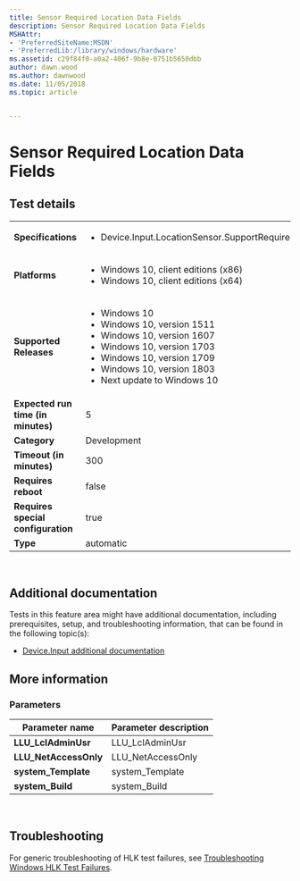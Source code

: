 ```yaml
---
title: Sensor Required Location Data Fields
description: Sensor Required Location Data Fields
MSHAttr:
- 'PreferredSiteName:MSDN'
- 'PreferredLib:/library/windows/hardware'
ms.assetid: c29f84f0-a0a2-406f-9b8e-0751b5650dbb
author: dawn.wood
ms.author: dawnwood
ms.date: 11/05/2018
ms.topic: article


---
```


# <span id="p_hlk_test.956309eb-1a8e-4121-a250-3f2f382ed3e9"></span>Sensor Required Location Data Fields


## Test details
|||
|---|---|
| **Specifications**  | <ul><li>Device.Input.LocationSensor.SupportRequiredDataFieldsForReport</li></ul> |  
| **Platforms**   | <ul><li>Windows 10, client editions (x86)</li><li>Windows 10, client editions (x64)</li></ul> |
| **Supported Releases** | <ul><li>Windows 10</li><li>Windows 10, version 1511</li><li>Windows 10, version 1607</li><li>Windows 10, version 1703</li><li>Windows 10, version 1709</li><li>Windows 10, version 1803</li><li>Next update to Windows 10</li></ul> |
|**Expected run time (in minutes)**| 5 |
|**Category**| Development |
|**Timeout (in minutes)**| 300 |
|**Requires reboot**| false |
|**Requires special configuration**| true |
|**Type**| automatic |

 

## <span id="Additional_documentation"></span><span id="additional_documentation"></span><span id="ADDITIONAL_DOCUMENTATION"></span>Additional documentation


Tests in this feature area might have additional documentation, including prerequisites, setup, and troubleshooting information, that can be found in the following topic(s):

-   [Device.Input additional documentation](device-input-additional-documentation.md)

## <span id="More_information"></span><span id="more_information"></span><span id="MORE_INFORMATION"></span>More information


### <span id="Parameters"></span><span id="parameters"></span><span id="PARAMETERS"></span>Parameters

| Parameter name         | Parameter description |
|------------------------|-----------------------|
| **LLU\_LclAdminUsr**   | LLU\_LclAdminUsr      |
| **LLU\_NetAccessOnly** | LLU\_NetAccessOnly    |
| **system\_Template**   | system\_Template      |
| **system\_Build**      | system\_Build         |

 

## <span id="Troubleshooting"></span><span id="troubleshooting"></span><span id="TROUBLESHOOTING"></span>Troubleshooting


For generic troubleshooting of HLK test failures, see [Troubleshooting Windows HLK Test Failures](..\user\troubleshooting-windows-hlk-test-failures.md).

 

 






